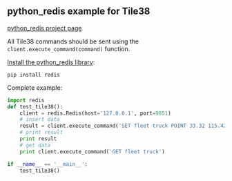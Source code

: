 ## python_redis example for Tile38

[python_redis project page](https://github.com/andymccurdy/redis-py)

All Tile38 commands should be sent using the `client.execute_command(command)` function.

[Install the python_redis library](https://github.com/andymccurdy/redis-py):

```
pip install redis
```

Complete example:

```python
import redis
def test_tile38():
    client = redis.Redis(host='127.0.0.1', port=9851)
    # insert data
    result = client.execute_command('SET fleet truck POINT 33.32 115.423')
    # print result
    print result
    # get data
    print client.execute_command('GET fleet truck')

if __name__ == '__main__':
    test_tile38()
```
